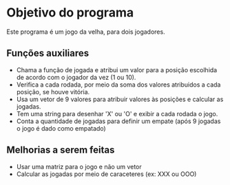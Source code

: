 # Objetivo do programa
Este programa é um jogo da velha, para dois jogadores.
## Funções auxiliares
- Chama a função de jogada e atribui um valor para a posição escolhida de acordo com o jogador da vez (1 ou 10).
- Verifica a cada rodada, por meio da soma dos valores atribuidos a cada posição, se houve vitória.
- Usa um vetor de 9 valores para atribuir valores às posições e calcular as jogadas.
- Tem uma string para desenhar 'X' ou 'O' e exibir a cada rodada o jogo.
- Conta a quantidade de jogadas para definir um empate (após 9 jogadas o jogo é dado como empatado)
## Melhorias a serem feitas
- Usar uma matriz para o jogo e não um vetor
- Calcular as jogadas por meio de caraceteres (ex: XXX ou OOO)